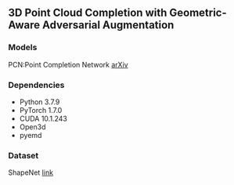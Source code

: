 ## 3D Point Cloud Completion with Geometric-Aware Adversarial Augmentation

### Models

PCN:Point Completion Network [arXiv](https://arxiv.org/pdf/1808.00671.pdf)

### Dependencies
* Python 3.7.9
* PyTorch 1.7.0
* CUDA 10.1.243
* Open3d
* pyemd

### Dataset
ShapeNet [link](https://shapenet.org/)
